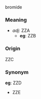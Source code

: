 bromide
### Meaning
+ _adj_: ZZA
	+ __eg__: ZZB

### Origin

ZZC

### Synonym

__eg__: ZZD

+ ZZE


